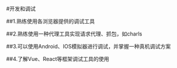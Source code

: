 #开发和调试

##1.熟练使用各浏览器提供的调试工具

##2.熟练使用一种代理工具实现请求代理、抓包，如charls

##3.可以使用Android、IOS模拟器进行调试，并掌握一种真机调试方案

##4.了解Vue、React等框架调试工具的使用